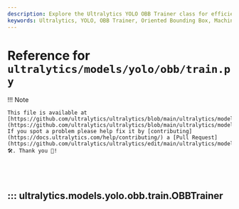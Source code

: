 ```yaml
---
description: Explore the Ultralytics YOLO OBB Trainer class for efficient training with Oriented Bounding Box models. Learn with examples and method details.
keywords: Ultralytics, YOLO, OBB Trainer, Oriented Bounding Box, Machine Learning, Training, AI
---
```


# Reference for `ultralytics/models/yolo/obb/train.py`

!!! Note

    This file is available at [https://github.com/ultralytics/ultralytics/blob/main/ultralytics/models/yolo/obb/train.py](https://github.com/ultralytics/ultralytics/blob/main/ultralytics/models/yolo/obb/train.py). If you spot a problem please help fix it by [contributing](https://docs.ultralytics.com/help/contributing/) a [Pull Request](https://github.com/ultralytics/ultralytics/edit/main/ultralytics/models/yolo/obb/train.py) 🛠️. Thank you 🙏!

<br><br>

## ::: ultralytics.models.yolo.obb.train.OBBTrainer

<br><br>
